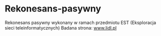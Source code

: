 # Rekonesans-pasywny
Rekonesans pasywny wykonany w ramach przedmiotu EST (Eksploracja sieci teleinformatycznych)
Badana strona: www.lidl.pl

